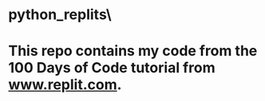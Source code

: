 # python_replits\

# This repo contains my code from the 100 Days of Code tutorial from www.replit.com.
